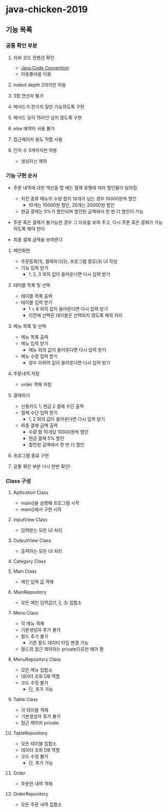 # java-chicken-2019

## 기능 목록

### 공통 확인 부분
1. 자바 코드 컨벤션 확인
    - [Java Code Convention](https://naver.github.io/hackday-conventions-java/)
    - 자동줄바꿈 이용

2. indent depth 2까지만 허용

3. 3항 연산자 불가

4. 메서드가 한가지 일만 가능하도록 구현

5. 메서드 길이 15라인 넘지 않도록 구현

6. else 예약어 사용 불가

7. 접근제어자 용도 적합 사용

8. 인자 수 3개까지만 허용
    - 생성자는 제외

### 기능 구현 순서

- 주문 내역에 대한 계산을 할 때는 결제 유형에 따라 할인율이 달라짐
    - 치킨 종류 메뉴의 수량 합이 10개가 넘는 경우 10000원씩 할인
        - 10개는 10000원 할인, 20개는 20000원 할인
    - 현금 결제는 5%가 할인되며 할인된 금액에서 한 번 더 할인이 가능

- 주문 혹은 결제가 불가능한 경우 그 이유를 보여 주고, 다시 주문 혹은 결제가 가능하도록 해야 한다

- 최종 결제 금액을 보여준다

1. 메인화면
    - 주문등록(1), 결제하기(2), 프로그램 종료(3) UI 작성
    - 기능 입력 받기
        - 1, 2, 3 외의 값이 들어온다면 다시 입력 받기

2. 테이블 목록 및 선택
    - 테이블 목록 출력
    - 테이블 입력 받기
        - 1 ~ 8 외의 값이 들어온다면 다시 입력 받기
        - 이전에 선택된 테이블은 선택되지 않도록 예외 처리
        
3. 메뉴 목록 및 선택
    - 메뉴 목록 출력
    - 메뉴 입력 받기
        - 메뉴 외의 값이 들어온다면 다시 입력 받기
    - 메뉴 수량 입력 받기
        - 양수 이외의 값이 들어온다면 다시 입력 받기
        
4. 주문내역 저장
    - order 객체 저정

5. 결제하기
    - 신용카드 1, 현금 2 결제 수단 출력
    - 결제 수단 입력 받기
        - 1, 2 외의 값이 들어온다면 다시 입력 받기
    - 최종 결제 금액 출력
        - 수량 합 10개당 10000원씩 할인
        - 현금 결제 5% 할인
        - 할인된 금액에서 한 번 더 할인
        
6. 프로그램 종료 구현
    
7. 공통 확인 부분 다시 한번 확인!

### Class 구성

1. Apllication Class
    - main()을 실행해 프로그램 시작
    - main()에서 구현 시작
    
2. InputView Class
    - 입력받는 모든 UI 처리
    
3. OutputView Class
    - 출력하는 모든 UI 처리
    
4. Category Class

5. Main Class
    - 메인 입력 값 객체
    
6. MainRepository
    - 모든 메인 입력값(1, 2, 3) 집합소

7. Menu Class
    - 각 메뉴 객체
    - 기본생성자 추가 불가
    - 필드 추가 불가
        - 기존 필드 데이터 타입 변경 가능
    - 필드의 접근 제어자는 private으로만 해야 함
   
8. MenuRepository Class
    - 모든 메뉴 집합소
    - 데이터 조회 DB 역할
    - 코드 수정 불가
        - 단, 추가 가능
    
9. Table Class
    - 각 테이블 객체
    - 기본생성자 추가 불가
    - 접근 제어자 private
    
10. TableRepository
    - 모든 테이블 집합소
    - 데이터 조회 DB 역할
    - 코드 수정 불가
        - 단, 추가 가능
        
11. Order
    - 주문한 내역 객체

12. OrderRepository
    - 모든 주문 내역 집합소